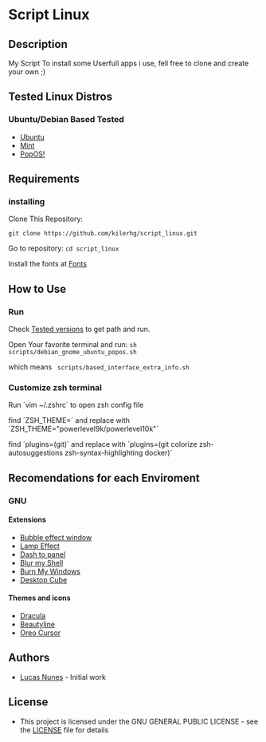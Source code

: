 # Script Linux

## Description

My Script To install some Userfull apps i use, fell free to clone and create your own ;)

## Tested Linux Distros

### Ubuntu/Debian Based Tested

* [Ubuntu](based_on_ubuntu_debian/gnome/ubuntu_install.sh)
* [Mint](based_on_ubuntu_debian/gnome/ubuntu_install.sh)
* [PopOS!](based_on_ubuntu_debian/gnome/ubuntu_install.sh)

## Requirements

### installing

Clone This Repository:

```git clone https://github.com/kilerhg/script_linux.git```

Go to repository:
```cd script_linux```

Install the fonts at [Fonts](./fonts)

## How to Use

### Run

Check [Tested versions](#tested-linux-distros) to get path and run.

Open Your favorite terminal and run: ```sh scripts/debian_gnome_ubuntu_popos.sh```

which means ``` scripts/based_interface_extra_info.sh```

### Customize zsh terminal

Run ´vim ~/.zshrc´ to open zsh config file

find ´ZSH_THEME=´ and replace with ´ZSH_THEME="powerlevel9k/powerlevel10k"´

find ´plugins=(git)´ and replace with ´plugins=(git colorize zsh-autosuggestions zsh-syntax-highlighting docker)´

## Recomendations for each Enviroment

### GNU

#### Extensions

* [Bubble effect window](https://extensions.gnome.org/extension/3210/compiz-windows-effect/)
* [Lamp Effect](https://extensions.gnome.org/extension/3740/compiz-alike-magic-lamp-effect/)
* [Dash to panel](https://extensions.gnome.org/extension/1160/dash-to-panel/)
* [Blur my Shell](https://extensions.gnome.org/extension/3193/blur-my-shell/)
* [Burn My Windows](https://extensions.gnome.org/extension/4679/burn-my-windows/)
* [Desktop Cube](https://extensions.gnome.org/extension/4648/desktop-cube/)

#### Themes and icons

* [Dracula](https://www.gnome-look.org/p/1687249/)
* [Beautyline](https://www.gnome-look.org/p/1425426)
* [Oreo Cursor](https://www.gnome-look.org/p/1360254)

## Authors

* [Lucas Nunes](https://www.github.com/kilerhg) - Initial work

## License

* This project is licensed under the GNU GENERAL PUBLIC LICENSE - see the [LICENSE](LICENSE) file for details

